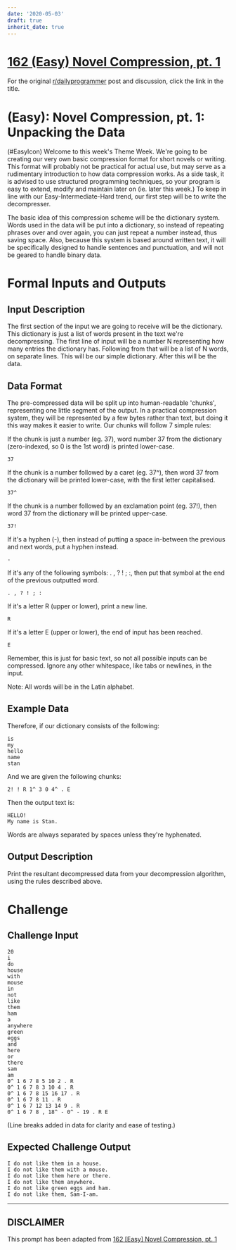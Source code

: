 ```yaml
---
date: '2020-05-03'
draft: true
inherit_date: true
---
```


# [162 (Easy) Novel Compression, pt. 1](https://www.reddit.com/r/dailyprogrammer/comments/25clki/5122014_challenge_162_easy_novel_compression_pt_1/)

For the original [r/dailyprogrammer](https://www.reddit.com/r/dailyprogrammer/) post and discussion, click the link in the title.

#  (Easy): Novel Compression, pt. 1: Unpacking the Data
(#EasyIcon)
Welcome to this week's Theme Week. We're going to be creating our very own basic compression format for short novels or writing. This format will probably not be practical for actual use, but may serve as a rudimentary introduction to how data compression works. As a side task, it is advised to use structured programming techniques, so your program is easy to extend, modify and maintain later on (ie. later this week.) To keep in line with our Easy-Intermediate-Hard trend, our first step will be to write the decompresser.

The basic idea of this compression scheme will be the dictionary system. Words used in the data will be put into a dictionary, so instead of repeating phrases over and over again, you can just repeat a number instead, thus saving space. Also, because this system is based around written text, it will be specifically designed to handle sentences and punctuation, and will not be geared to handle binary data.

# Formal Inputs and Outputs
## Input Description
The first section of the input we are going to receive will be the dictionary. This dictionary is just a list of words present in the text we're decompressing. The first line of input will be a number N representing how many entries the dictionary has. Following from that will be a list of N words, on separate lines. This will be our simple dictionary. After this will be the data.

## Data Format
The pre-compressed data will be split up into human-readable 'chunks', representing one little segment of the output. In a practical compression system, they will be represented by a few bytes rather than text, but doing it this way makes it easier to write. Our chunks will follow 7 simple rules:

If the chunk is just a number (eg. 37), word number 37 from the dictionary (zero-indexed, so 0 is the 1st word) is printed lower-case.


```
37
```
If the chunk is a number followed by a caret (eg. 37^), then word 37 from the dictionary will be printed lower-case, with the first letter capitalised.


```
37^
```
If the chunk is a number followed by an exclamation point (eg. 37!), then word 37 from the dictionary will be printed upper-case.


```
37!
```
If it's a hyphen (-), then instead of putting a space in-between the previous and next words, put a hyphen instead.


```
-
```
If it's any of the following symbols: . , ? ! ; :, then put that symbol at the end of the previous outputted word.


```
. , ? ! ; :
```
If it's a letter R (upper or lower), print a new line.


```
R
```
If it's a letter E (upper or lower), the end of input has been reached.


```
E
```
Remember, this is just for basic text, so not all possible inputs can be compressed. Ignore any other whitespace, like tabs or newlines, in the input.

Note: All words will be in the Latin alphabet.

## Example Data
Therefore, if our dictionary consists of the following:


```
is
my
hello
name
stan
```
And we are given the following chunks:


```
2! ! R 1^ 3 0 4^ . E
```
Then the output text is:


```
HELLO!
My name is Stan.
```
Words are always separated by spaces unless they're hyphenated.

## Output Description
Print the resultant decompressed data from your decompression algorithm, using the rules described above.

# Challenge
## Challenge Input

```
20
i
do
house
with
mouse
in
not
like
them
ham
a
anywhere
green
eggs
and
here
or
there
sam
am
0^ 1 6 7 8 5 10 2 . R
0^ 1 6 7 8 3 10 4 . R
0^ 1 6 7 8 15 16 17 . R
0^ 1 6 7 8 11 . R
0^ 1 6 7 12 13 14 9 . R
0^ 1 6 7 8 , 18^ - 0^ - 19 . R E
```
(Line breaks added in data for clarity and ease of testing.)

## Expected Challenge Output

```
I do not like them in a house.
I do not like them with a mouse.
I do not like them here or there.
I do not like them anywhere.
I do not like green eggs and ham.
I do not like them, Sam-I-am.
```

----
## **DISCLAIMER**
This prompt has been adapted from [162 [Easy] Novel Compression, pt. 1](https://www.reddit.com/r/dailyprogrammer/comments/25clki/5122014_challenge_162_easy_novel_compression_pt_1/
)
